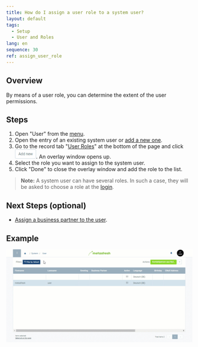 ```yaml
---
title: How do I assign a user role to a system user?
layout: default
tags:
  - Setup
  - User and Roles
lang: en
sequence: 30
ref: assign_user_role
---
```


## Overview
By means of a user role, you can determine the extent of the user permissions.

## Steps
1. Open "User" from the [menu](Menu).
1. Open the entry of an existing system user or [add a new one](New_system_user).
1. Go to the record tab "[User Roles](NewUserRole)" at the bottom of the page and click ![](assets/Add_New_Button.png). An overlay window opens up.
1. Select the role you want to assign to the system user.
1. Click "Done" to close the overlay window and add the role to the list.
 >**Note:** A system user can have several roles. In such a case, they will be asked to choose a role at the [login](Login).

## Next Steps (optional)
- [Assign a business partner to the user](Assign_BPartner_to_user).

## Example
![](assets/Assign_user_role.gif)

